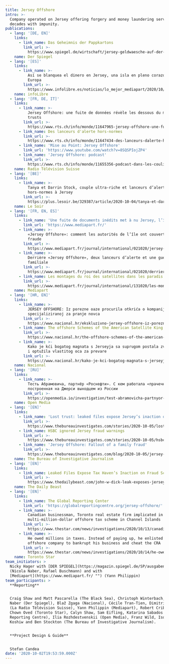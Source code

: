 ```yaml
---
title: Jersey Offshore
intro: >-
  Company operated on Jersey offering forgery and money laundering services for
  decades with impunity.
publications:
  - lang: '[DE, EN]'
    links:
      - link_name: Das Geheimnis der Pappkartons
        link_url: >-
          https://www.spiegel.de/wirtschaft/jersey-geldwaesche-auf-der-kanalinsel-das-geheimnis-der-pappkartons-a-00000000-0002-0001-0000-000173324630
    name: Der Spiegel
  - lang: '[ES]'
    links:
      - link_name: >-
          Así se blanquea el dinero en Jersey, una isla en pleno corazón de
          Europa
        link_url: >-
          https://www.infolibre.es/noticias/lo_mejor_mediapart/2020/10/06/asi_blanquea_dinero_jersey_pleno_corazon_europa_111752_1044.html
    name: infoLibre
  - lang: '[FR, DE, IT]'
    links:
      - link_name: >-
          Jersey Offshore: une fuite de données révèle les dessous du monde des
          trusts
        link_url: >-
          https://www.rts.ch/info/monde/11647965-jersey-offshore-une-fuite-de-donnees-revele-les-dessous-du-monde-des-trusts.html
      - link_name: Des lanceurs d'alerte hors-normes
        link_url: >-
          https://www.rts.ch/info/monde/11647434-des-lanceurs-dalerte-horsnormes.html
      - link_name: 'Mise au Point: Jersey Offshore'
        link_url: 'https://www.youtube.com/watch?v=8SQSPIojZP4'
      - link_name: 'Jersey Offshore: podcast'
        link_url: >-
          https://www.rts.ch/info/monde/11655356-podcast-dans-les-coulisses-de-lenquete-sur-les-jersey-offshore.html
    name: Radio Télévision Suisse
  - lang: '[BE]'
    links:
      - link_name: >-
          Tanya et Darrin Stock, couple ultra-riche et lanceurs d’alerte
          hors-normes à Jersey
        link_url: >-
          https://plus.lesoir.be/329387/article/2020-10-04/tanya-et-darrin-stock-couple-ultra-riche-et-lanceurs-dalerte-hors-normes-jersey
    name: Le Soir
  - lang: '[FR, EN, ES]'
    links:
      - link_name: 'Une fuite de documents inédits met à nu Jersey, l’île aux fraudeurs'
        link_url: 'https://www.mediapart.fr/'
      - link_name: >-
          «Jersey Offshore»: comment les autorités de l’île ont couvert la
          fraude
        link_url: >-
          https://www.mediapart.fr/journal/international/021020/jersey-offshore-comment-les-autorites-de-l-ile-ont-couvert-la-fraude
      - link_name: >-
          Derrière «Jersey Offshore», deux lanceurs d’alerte et une guerre
          familiale
        link_url: >-
          https://www.mediapart.fr/journal/international/021020/derriere-jersey-offshore-deux-lanceurs-d-alerte-et-une-guerre-familiale
      - link_name: Les montages du roi des satellites dans les paradis fiscaux
        link_url: >-
          https://www.mediapart.fr/journal/international/131020/les-montages-du-roi-des-satellites-dans-les-paradis-fiscaux
    name: Mediapart
  - lang: '[HR, EN]'
    links:
      - link_name: >-
          JERSEY OFFSHORE: Iz porezne oaze procurila otkrića o kompaniji
          specijaliziranoj za pranje novca
        link_url: >-
          https://www.nacional.hr/ekskluzivno-jersey-offshore-iz-porezne-oaze-procurila-otkrica-o-kompaniji-specijaliziranoj-za-pranje-novca/
      - link_name: The offshore Schemes of the American Satellite King
        link_url: >-
          https://www.nacional.hr/the-offshore-schemes-of-the-american-satellite-king/
      - link_name: >-
          Kako je kći bogatog magnata s Jerseyja sa suprugom postala zviždačica
          i optužila vlastitog oca za prevare
        link_url: >-
          https://www.nacional.hr/kako-je-kci-bogatog-magnata-s-jerseyja-sa-suprugom-postala-zvizdacica-i-optuzila-vlastitog-oca-za-prevare/
    name: Nacional
  - lang: '[RU]'
    links:
      - link_name: >-
          Тесть Абрамовича, партнёр «Роснефти». С кем работала «прачечная»,
          построенная на Джерси выходцем из России
        link_url: >-
          https://openmedia.io/investigation/test-abramovicha-partnyor-rosnefti-s-kem-rabotala-prachechnaya-postroennaya-na-dzhersi-vyxodcem-iz-rossii/
    name: Open Media
  - lang: '[EN]'
    links:
      - link_name: 'Lost trust: leaked files expose Jersey’s inaction on fraud scandal'
        link_url: >-
          https://www.thebureauinvestigates.com/stories/2020-10-05/lost-trust-leaked-files-expose-jerseys-inaction-on-fraud-scandal
      - link_name: HSBC ignored Jersey fraud warnings
        link_url: >-
          https://www.thebureauinvestigates.com/stories/2020-10-05/hsbc-ignored-jersey-fraud-warnings
      - link_name: 'Jersey Offshore: Fallout of a family fraud'
        link_url: >-
          https://www.thebureauinvestigates.com/blog/2020-10-05/jersey-offshore-fallout-of-a-family-fraud
    name: The Bureau of Investigative Journalism
  - lang: '[EN]'
    links:
      - link_name: Leaked Files Expose Tax Haven’s Inaction on Fraud Scandal
        link_url: >-
          https://www.thedailybeast.com/john-w-dick-leak-exposes-jerseys-inaction-on-fraud-scandal
    name: The Daily Beast
  - lang: '[EN]'
    links:
      - link_name: The Global Reporting Center
        link_url: 'https://globalreportingcentre.org/jersey-offshore/'
      - link_name: >-
          Canadian businessman, Toronto real estate firm implicated in
          multi-million-dollar offshore tax scheme in Channel Islands
        link_url: >-
          https://www.thestar.com/news/investigations/2020/10/13/canadian-businessman-toronto-real-estate-firm-implicated-in-multi-million-dollar-offshore-tax-scheme-in-channel-islands.html
      - link_name: >-
          He owed millions in taxes. Instead of paying up, he enlisted an
          offshore company to bankrupt his business and cheat the CRA
        link_url: >-
          https://www.thestar.com/news/investigations/2020/10/14/he-owed-millions-in-taxes-instead-of-paying-up-he-enlisted-an-offshore-company-to-bankrupt-his-business-and-cheat-the-cra.html
    name: Toronto Star
team_initiators: >
  Nicky Hager with [DER SPIEGEL](https://magazin.spiegel.de/SP/ausgaben/ "")
  (Nicola Naber, Rafael Buschmann) and with
  [Mediapart](https://www.mediapart.fr/ "") (Yann Philippin)
team_participants: >
  **Reporting**


  Craig Shaw and Matt Pascarella (The Black Sea), Christoph Winterbach, Nicola
  Naber (Der Spiegel), Blaž Zgaga (Nacional), Cécile Tran-Tien, Dimitri Zufferey
  (La Radio Télévision Suisse), Yann Philippin (Mediapart), Robert Cribb, Marco
  Chown Oved (Toronto Star), Calyn Shaw, Sam Eifling, Katarina Sabados (Global
  Reporting Centre), Ilia Rozhdestvenskii (Open Media), Franz Wild, Isobel
  Koshiw and Ben Stockton (The Bureau of Investigative Journalism).


  **Project Design & Guide**


  Stefan Candea
date: '2020-10-02T19:53:59.000Z'
---
```


 
